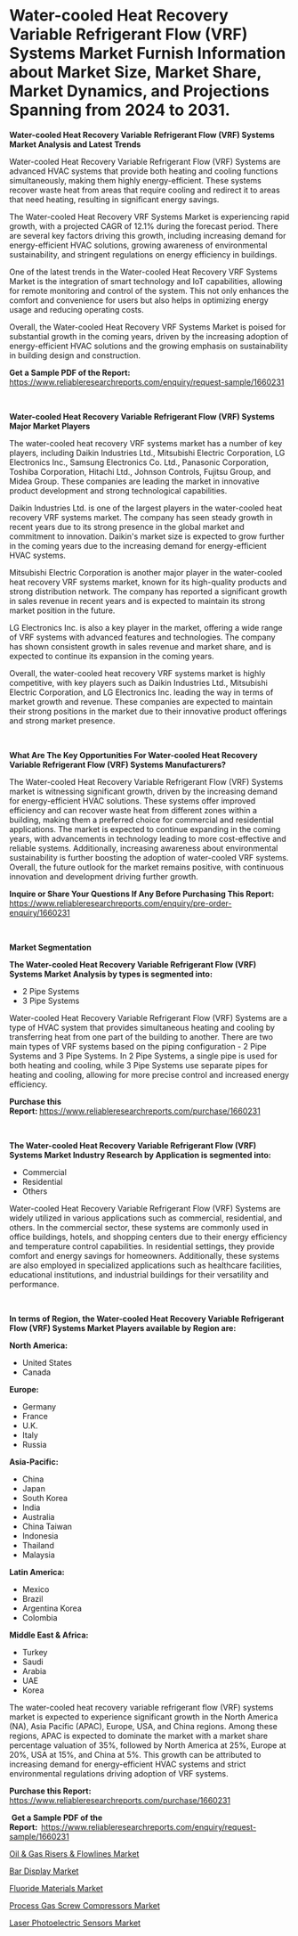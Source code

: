 <p><h1>Water-cooled Heat Recovery Variable Refrigerant Flow (VRF) Systems Market Furnish Information about Market Size, Market Share, Market Dynamics, and Projections Spanning from 2024 to 2031.</h1></p><p><strong>Water-cooled Heat Recovery Variable Refrigerant Flow (VRF) Systems Market Analysis and Latest Trends</strong></p>
<p><p>Water-cooled Heat Recovery Variable Refrigerant Flow (VRF) Systems are advanced HVAC systems that provide both heating and cooling functions simultaneously, making them highly energy-efficient. These systems recover waste heat from areas that require cooling and redirect it to areas that need heating, resulting in significant energy savings.</p><p>The Water-cooled Heat Recovery VRF Systems Market is experiencing rapid growth, with a projected CAGR of 12.1% during the forecast period. There are several key factors driving this growth, including increasing demand for energy-efficient HVAC solutions, growing awareness of environmental sustainability, and stringent regulations on energy efficiency in buildings.</p><p>One of the latest trends in the Water-cooled Heat Recovery VRF Systems Market is the integration of smart technology and IoT capabilities, allowing for remote monitoring and control of the system. This not only enhances the comfort and convenience for users but also helps in optimizing energy usage and reducing operating costs.</p><p>Overall, the Water-cooled Heat Recovery VRF Systems Market is poised for substantial growth in the coming years, driven by the increasing adoption of energy-efficient HVAC solutions and the growing emphasis on sustainability in building design and construction.</p></p>
<p><strong>Get a Sample PDF of the Report:&nbsp;</strong> <a href="https://www.reliableresearchreports.com/enquiry/request-sample/1660231">https://www.reliableresearchreports.com/enquiry/request-sample/1660231</a></p>
<p>&nbsp;</p>
<p><strong>Water-cooled Heat Recovery Variable Refrigerant Flow (VRF) Systems Major Market Players</strong></p>
<p><p>The water-cooled heat recovery VRF systems market has a number of key players, including Daikin Industries Ltd., Mitsubishi Electric Corporation, LG Electronics Inc., Samsung Electronics Co. Ltd., Panasonic Corporation, Toshiba Corporation, Hitachi Ltd., Johnson Controls, Fujitsu Group, and Midea Group. These companies are leading the market in innovative product development and strong technological capabilities.</p><p>Daikin Industries Ltd. is one of the largest players in the water-cooled heat recovery VRF systems market. The company has seen steady growth in recent years due to its strong presence in the global market and commitment to innovation. Daikin's market size is expected to grow further in the coming years due to the increasing demand for energy-efficient HVAC systems.</p><p>Mitsubishi Electric Corporation is another major player in the water-cooled heat recovery VRF systems market, known for its high-quality products and strong distribution network. The company has reported a significant growth in sales revenue in recent years and is expected to maintain its strong market position in the future.</p><p>LG Electronics Inc. is also a key player in the market, offering a wide range of VRF systems with advanced features and technologies. The company has shown consistent growth in sales revenue and market share, and is expected to continue its expansion in the coming years.</p><p>Overall, the water-cooled heat recovery VRF systems market is highly competitive, with key players such as Daikin Industries Ltd., Mitsubishi Electric Corporation, and LG Electronics Inc. leading the way in terms of market growth and revenue. These companies are expected to maintain their strong positions in the market due to their innovative product offerings and strong market presence.</p></p>
<p>&nbsp;</p>
<p><strong>What Are The Key Opportunities For Water-cooled Heat Recovery Variable Refrigerant Flow (VRF) Systems Manufacturers?</strong></p>
<p><p>The Water-cooled Heat Recovery Variable Refrigerant Flow (VRF) Systems market is witnessing significant growth, driven by the increasing demand for energy-efficient HVAC solutions. These systems offer improved efficiency and can recover waste heat from different zones within a building, making them a preferred choice for commercial and residential applications. The market is expected to continue expanding in the coming years, with advancements in technology leading to more cost-effective and reliable systems. Additionally, increasing awareness about environmental sustainability is further boosting the adoption of water-cooled VRF systems. Overall, the future outlook for the market remains positive, with continuous innovation and development driving further growth.</p></p>
<p><strong>Inquire or Share Your Questions If Any Before Purchasing This Report:</strong> <a href="https://www.reliableresearchreports.com/enquiry/pre-order-enquiry/1660231">https://www.reliableresearchreports.com/enquiry/pre-order-enquiry/1660231</a></p>
<p>&nbsp;</p>
<p><strong>Market Segmentation</strong></p>
<p><strong>The Water-cooled Heat Recovery Variable Refrigerant Flow (VRF) Systems Market Analysis by types is segmented into:</strong></p>
<p><ul><li>2 Pipe Systems</li><li>3 Pipe Systems</li></ul></p>
<p><p>Water-cooled Heat Recovery Variable Refrigerant Flow (VRF) Systems are a type of HVAC system that provides simultaneous heating and cooling by transferring heat from one part of the building to another. There are two main types of VRF systems based on the piping configuration - 2 Pipe Systems and 3 Pipe Systems. In 2 Pipe Systems, a single pipe is used for both heating and cooling, while 3 Pipe Systems use separate pipes for heating and cooling, allowing for more precise control and increased energy efficiency.</p></p>
<p><strong>Purchase this Report:&nbsp;</strong><a href="https://www.reliableresearchreports.com/purchase/1660231">https://www.reliableresearchreports.com/purchase/1660231</a></p>
<p>&nbsp;</p>
<p><strong>The Water-cooled Heat Recovery Variable Refrigerant Flow (VRF) Systems Market Industry Research by Application is segmented into:</strong></p>
<p><ul><li>Commercial</li><li>Residential</li><li>Others</li></ul></p>
<p><p>Water-cooled Heat Recovery Variable Refrigerant Flow (VRF) Systems are widely utilized in various applications such as commercial, residential, and others. In the commercial sector, these systems are commonly used in office buildings, hotels, and shopping centers due to their energy efficiency and temperature control capabilities. In residential settings, they provide comfort and energy savings for homeowners. Additionally, these systems are also employed in specialized applications such as healthcare facilities, educational institutions, and industrial buildings for their versatility and performance.</p></p>
<p>&nbsp;</p>
<p><strong>In terms of Region, the Water-cooled Heat Recovery Variable Refrigerant Flow (VRF) Systems Market Players available by Region are:</strong></p>
<p>
    <p> <strong> North America: </strong>
        <ul>
            <li>United States</li>
            <li>Canada</li>
        </ul>
        </p> 
    <p> <strong> Europe: </strong>
        <ul>
            <li>Germany</li>
            <li>France</li>
            <li>U.K.</li>
            <li>Italy</li>
            <li>Russia</li>
        </ul>
        </p> 
    <p> <strong> Asia-Pacific: </strong>
        <ul>
            <li>China</li>
            <li>Japan</li>
            <li>South Korea</li>
            <li>India</li>
            <li>Australia</li>
            <li>China Taiwan</li>
            <li>Indonesia</li>
            <li>Thailand</li>
            <li>Malaysia</li>
        </ul>
        </p> 
    <p> <strong> Latin America: </strong>
        <ul>
            <li>Mexico</li>
            <li>Brazil</li>
            <li>Argentina Korea</li>
            <li>Colombia</li>
        </ul>
        </p> 
    <p> <strong> Middle East & Africa: </strong>
        <ul>
            <li>Turkey</li>
            <li>Saudi</li>
            <li>Arabia</li>
            <li>UAE</li>
            <li>Korea</li>
        </ul>
    </p>
    </p>
<p><p>The water-cooled heat recovery variable refrigerant flow (VRF) systems market is expected to experience significant growth in the North America (NA), Asia Pacific (APAC), Europe, USA, and China regions. Among these regions, APAC is expected to dominate the market with a market share percentage valuation of 35%, followed by North America at 25%, Europe at 20%, USA at 15%, and China at 5%. This growth can be attributed to increasing demand for energy-efficient HVAC systems and strict environmental regulations driving adoption of VRF systems.</p></p>
<p><strong>Purchase this Report: </strong><a href="https://www.reliableresearchreports.com/purchase/1660231">https://www.reliableresearchreports.com/purchase/1660231</a></p>
<p>&nbsp;<strong>Get a Sample PDF of the Report:&nbsp;&nbsp;</strong><a href="https://www.reliableresearchreports.com/enquiry/request-sample/1660231">https://www.reliableresearchreports.com/enquiry/request-sample/1660231</a></p>
<p><strong></strong></p>
<p><p><a href="https://pretty-mail-caf.notion.site/Oil-Gas-Risers-Flowlines-Market-Provides-a-Comprehensive-Analysis-Including-a-Macro-Overview-of--7714b7fcc6884533a1c56412f39c17c1">Oil & Gas Risers & Flowlines Market</a></p><p><a href="https://view.publitas.com/reportprime-1/bar-display-market-with-the-goal-of-estimating-the-market-size-and-future-growth-potential-of-various-market-segments-based-on-component-applications-end-user-and-region/">Bar Display Market</a></p><p><a href="https://flame-sidecar-702.notion.site/Fluoride-Materials-Market-Size-Share-Trends-Analysis-Report-By-Material-By-Type-By-End-user-By-4d33dca491394083b743c21bf9d51b34">Fluoride Materials Market</a></p><p><a href="https://full-wildebeest-80b.notion.site/Process-Gas-Screw-Compressors-Market-Research-Report-Forecasted-for-Period-from-2024-2031-by-Mark-f67a22f1b343456992060fd9647fe91f">Process Gas Screw Compressors Market</a></p><p><a href="https://view.publitas.com/reportprime-1/laser-photoelectric-sensors-market-research-report-provides-critical-insights-that-can-help-shape-business-development-and-investment-strategies/">Laser Photoelectric Sensors Market</a></p></p>